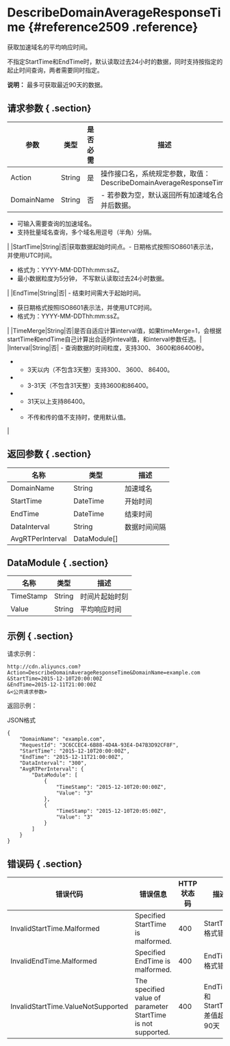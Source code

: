 # DescribeDomainAverageResponseTime {#reference2509 .reference}

获取加速域名的平均响应时间。

不指定StartTime和EndTime时，默认读取过去24小时的数据，同时支持按指定的起止时间查询，两者需要同时指定。

**说明：** 最多可获取最近90天的数据。

## 请求参数 { .section}

|参数|类型|是否必需|描述|
|--|--|----|--|
|Action|String|是|操作接口名，系统规定参数，取值：DescribeDomainAverageResponseTime|
|DomainName|String|否| -   若参数为空，默认返回所有加速域名合并后数据。
-   可输入需要查询的加速域名。
-   支持批量域名查询，多个域名用逗号（半角）分隔。

 |
|StartTime|String|否|获取数据起始时间点。-   日期格式按照ISO8601表示法，并使用UTC时间。
-   格式为：YYYY-MM-DDThh:mm:ssZ。
-   最小数据粒度为5分钟， 不写默认读取过去24小时数据。

|
|EndTime|String|否| -   结束时间需大于起始时间。
-   获日期格式按照ISO8601表示法，并使用UTC时间。
-   格式为：YYYY-MM-DDThh:mm:ssZ。

 |
|TimeMerge|String|否|是否自适应计算interval值，如果timeMerge=1，会根据startTime和endTime自己计算出合适的inteval值，和interval参数任选。|
|Interval|String|否| -   查询数据的时间粒度，支持300、 3600和86400秒。
-   - 3天以内（不包含3天整）支持300、 3600、 86400。
-   - 3-31天（不包含31天整）支持3600和86400。
-   - 31天以上支持86400。
-   - 不传和传的值不支持时，使用默认值。

 |

## 返回参数 { .section}

|名称|类型|描述|
|--|--|--|
|DomainName|String|加速域名|
|StartTime|DateTime|开始时间|
|EndTime|DateTime|结束时间|
|DataInterval|String|数据时间间隔|
|AvgRTPerInterval|DataModule\[\]| |

## DataModule { .section}

|名称|类型|描述|
|--|--|--|
|TimeStamp|String|时间片起始时刻|
|Value|String|平均响应时间|

## 示例 { .section}

请求示例：

```
http://cdn.aliyuncs.com?Action=DescribeDomainAverageResponseTime&DomainName=example.com
&StartTime=2015-12-10T20:00:00Z
&EndTime=2015-12-11T21:00:00Z
&<公共请求参数>
```

返回示例：

JSON格式

```language-json
{
    "DomainName": "example.com",
    "RequestId": "3C6CCEC4-6B88-4D4A-93E4-D47B3D92CF8F",
    "StartTime": "2015-12-10T20:00:00Z",
    "EndTime": "2015-12-11T21:00:00Z",
    "DataInterval": "300",
    "AvgRTPerInterval": {
        "DataModule": [
            {
                "TimeStamp": "2015-12-10T20:00:00Z",
                "Value": "3"
            },
            {
                "TimeStamp": "2015-12-10T20:05:00Z",
                "Value": "3"
            }
        ]
    }
}

```

## 错误码 { .section}

|错误代码|错误信息|HTTP 状态码|描述|
|----|----|--------|--|
|InvalidStartTime.Malformed|Specified StartTime is malformed.|400|StartTime格式错误|
|InvalidEndTime.Malformed|Specified EndTime is malformed.|400|EndTime格式错误|
|InvalidStartTime.ValueNotSupported|The specified value of parameter StartTime is not supported.|400|EndTime和StartTime差值超过90天|

